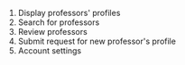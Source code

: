 1. Display professors' profiles
2. Search for professors
3. Review professors
4. Submit request for new professor's profile
5. Account settings